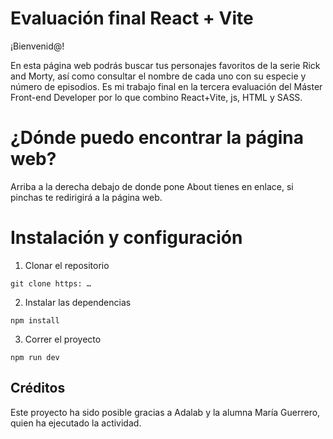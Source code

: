 # Evaluación final React + Vite

¡Bienvenid@!

En esta página web podrás buscar tus personajes favoritos de la serie Rick and Morty, así como consultar el nombre de cada uno con su especie y número de episodios. Es mi trabajo final en la tercera evaluación del Máster Front-end Developer por lo que combino React+Vite, js, HTML y SASS.

# ¿Dónde puedo encontrar la página web?

Arriba a la derecha debajo de donde pone About tienes en enlace, si pinchas te redirigirá a la página web.

# Instalación y configuración

1. Clonar el repositorio

```
git clone https: …
```

2. Instalar las dependencias

```
npm install
```

3. Correr el proyecto

```
npm run dev
```

## Créditos

Este proyecto ha sido posible gracias a Adalab y la alumna María Guerrero, quien ha ejecutado la actividad.
